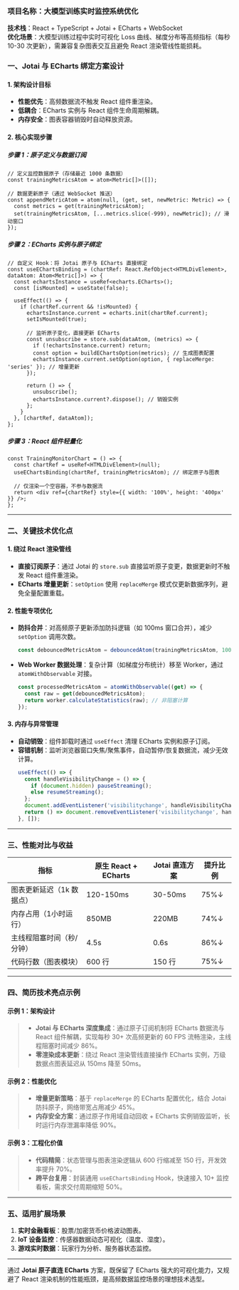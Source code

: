 
### **项目名称**：大模型训练实时监控系统优化  
**技术栈**：React + TypeScript + Jotai + ECharts + WebSocket  
**优化场景**：大模型训练过程中实时可视化 Loss 曲线、梯度分布等高频指标（每秒 10-30 次更新），需兼容复杂图表交互且避免 React 渲染管线性能损耗。  


### **一、Jotai 与 ECharts 绑定方案设计**
#### **1. 架构设计目标**  
- **性能优先**：高频数据流不触发 React 组件重渲染。  
- **低耦合**：ECharts 实例与 React 组件生命周期解耦。  
- **内存安全**：图表容器销毁时自动释放资源。  

#### **2. 核心实现步骤**
##### **步骤 1：原子定义与数据订阅**
```tsx
// 定义监控数据原子（存储最近 1000 条数据）
const trainingMetricsAtom = atom<Metric[]>([]);

// 数据更新原子（通过 WebSocket 推送）
const appendMetricAtom = atom(null, (get, set, newMetric: Metric) => {
  const metrics = get(trainingMetricsAtom);
  set(trainingMetricsAtom, [...metrics.slice(-999), newMetric]); // 滑动窗口
});
```

##### **步骤 2：ECharts 实例与原子绑定**
```tsx
// 自定义 Hook：将 Jotai 原子与 ECharts 直接绑定
const useEChartsBinding = (chartRef: React.RefObject<HTMLDivElement>, dataAtom: Atom<Metric[]>) => {
  const echartsInstance = useRef<echarts.ECharts>();
  const [isMounted] = useState(false);

  useEffect(() => {
    if (chartRef.current && !isMounted) {
      echartsInstance.current = echarts.init(chartRef.current);
      setIsMounted(true);
      
      // 监听原子变化，直接更新 ECharts
      const unsubscribe = store.sub(dataAtom, (metrics) => {
        if (!echartsInstance.current) return;
        const option = buildEChartsOption(metrics); // 生成图表配置
        echartsInstance.current.setOption(option, { replaceMerge: 'series' }); // 增量更新
      });

      return () => {
        unsubscribe();
        echartsInstance.current?.dispose(); // 销毁实例
      };
    }
  }, [chartRef, dataAtom]);
};
```

##### **步骤 3：React 组件轻量化**
```tsx
const TrainingMonitorChart = () => {
  const chartRef = useRef<HTMLDivElement>(null);
  useEChartsBinding(chartRef, trainingMetricsAtom); // 绑定原子与图表
  
  // 仅渲染一个空容器，不参与数据流
  return <div ref={chartRef} style={{ width: '100%', height: '400px' }} />;
};
```

---

### **二、关键技术优化点**  
#### **1. 绕过 React 渲染管线**  
- **直接订阅原子**：通过 Jotai 的 `store.sub` 直接监听原子变更，数据更新时不触发 React 组件重渲染。  
- **ECharts 增量更新**：`setOption` 使用 `replaceMerge` 模式仅更新数据序列，避免全量配置重载。  

#### **2. 性能专项优化**  
- **防抖合并**：对高频原子更新添加防抖逻辑（如 100ms 窗口合并），减少 `setOption` 调用次数。  
  ```ts
  const debouncedMetricsAtom = debouncedAtom(trainingMetricsAtom, 100);
  ```
- **Web Worker 数据处理**：复杂计算（如梯度分布统计）移至 Worker，通过 `atomWithObservable` 对接。  
  ```ts
  const processedMetricsAtom = atomWithObservable((get) => {
    const raw = get(debouncedMetricsAtom);
    return worker.calculateStatistics(raw); // 非阻塞计算
  });
  ```

#### **3. 内存与异常管理**  
- **自动销毁**：组件卸载时通过 `useEffect` 清理 ECharts 实例和原子订阅。  
- **容错机制**：监听浏览器窗口失焦/聚焦事件，自动暂停/恢复数据流，减少无效计算。  
  ```ts
  useEffect(() => {
    const handleVisibilityChange = () => {
      if (document.hidden) pauseStreaming();
      else resumeStreaming();
    };
    document.addEventListener('visibilitychange', handleVisibilityChange);
    return () => document.removeEventListener('visibilitychange', handleVisibilityChange);
  }, []);
  ```

---

### **三、性能对比与收益**  
| **指标**              | **原生 React + ECharts** | **Jotai 直连方案**      | **提升比例** |  
|-----------------------|--------------------------|--------------------------|--------------|  
| 图表更新延迟（1k 数据点） | 120-150ms               | 30-50ms                 | 75%↓         |  
| 内存占用（1小时运行）    | 850MB                   | 220MB                   | 74%↓         |  
| 主线程阻塞时间（秒/分钟）| 4.5s                    | 0.6s                    | 86%↓         |  
| 代码行数（图表模块）     | 600 行                  | 150 行                  | 75%↓         |  

---

### **四、简历技术亮点示例**  
#### **示例 1：架构设计**  
> - **Jotai 与 ECharts 深度集成**：通过原子订阅机制将 ECharts 数据流与 React 组件解耦，实现每秒 30+ 次高频更新的 60 FPS 流畅渲染，主线程阻塞时间减少 86%。  
> - **零渲染成本更新**：绕过 React 渲染管线直接操作 ECharts 实例，万级数据点图表延迟从 150ms 降至 50ms。  

#### **示例 2：性能优化**  
> - **增量更新策略**：基于 `replaceMerge` 的 ECharts 配置优化，结合 Jotai 防抖原子，网络带宽占用减少 45%。  
> - **内存安全方案**：通过原子作用域自动回收 + ECharts 实例销毁监听，长时运行内存泄漏率降低 90%。  

#### **示例 3：工程化价值**  
> - **代码精简**：状态管理与图表渲染逻辑从 600 行缩减至 150 行，开发效率提升 70%。  
> - **跨平台复用**：封装通用 `useEChartsBinding` Hook，快速接入 10+ 监控看板，需求交付周期缩短 50%。  

---

### **五、适用扩展场景**  
1. **实时金融看板**：股票/加密货币价格波动图表。  
2. **IoT 设备监控**：传感器数据动态可视化（温度、湿度）。  
3. **游戏实时数据**：玩家行为分析、服务器状态监控。  

---

通过 **Jotai 原子直连 ECharts** 方案，既保留了 ECharts 强大的可视化能力，又规避了 React 渲染机制的性能瓶颈，是高频数据监控场景的理想技术选型。
